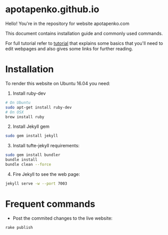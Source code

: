 # apotapenko.github.io

Hello! You're in the repository for website apotapenko.com

This document contains installation guide and commonly used commands.

For full tutorial refer to [tutorial](TUTORIAL.md) that explains some basics that you'll need to edit webpages and also gives some links for further reading.

# Installation

To render this website on Ubuntu 16.04 you need:

1. Install ruby-dev
```sh
# On Ubuntu
sudo apt-get install ruby-dev
# On OSX
brew install ruby
```

2. Install Jekyll gem
```sh
sudo gem install jekyll
```

3. Install tufte-jekyll requirements:
```sh
sudo gem install bundler
bundle install
bundle clean --force
```

4. Fire Jekyll to see the web page:
```sh
jekyll serve -w --port 7003
```

# Frequent commands

- Post the commited changes to the live website:
```sh
rake publish
```
